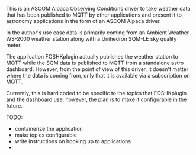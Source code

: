 This is an ASCOM Alpaca Observing Conditions driver to take weather data that has been published to MQTT by other applications and present it to astronomy applications in the form of an
ASCOM Alpaca driver.

In the author's use case data is primarily coming from an Ambient Weather WS-2000 weather station along with a Unihedron SQM-LE sky quality meter.

The application FOSHKplugin actually publishes the weather station to MQTT while the SQM data is published to MQTT from a standalone astro dashboard. However, from the point of view 
of this driver, it doesn't matter where the data is coming from, only that it is available via a subscription on MQTT.

Currently, this is hard coded to be specific to the topics that FOSHKplugin and the dashboard use, however, the plan is to make it configurable in the future.

TODO:
- containerize the application
- make topics configurable
- write instructions on hooking up to applications
- 
